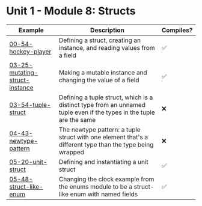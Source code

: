 # Unit 1 - Module 8: Structs

| Example | Description | Compiles? |
|---------|-------------|-----------|
| [00-54-hockey-player](00-54-hockey-player) | Defining a struct, creating an instance, and reading values from a field | ✅ |
| [03-25-mutating-struct-instance](03-25-mutating-struct-instance) | Making a mutable instance and changing the value of a field | ✅ |
| [03-54-tuple-struct](03-54-tuple-struct) | Defining a tuple struct, which is a distinct type from an unnamed tuple even if the types in the tuple are the same | ❌ |
| [04-43-newtype-pattern](04-43-newtype-pattern) | The newtype pattern: a tuple struct with one element that's a different type than the type being wrapped | ❌ |
| [05-20-unit-struct](05-20-unit-struct) | Defining and instantiating a unit struct | ✅ |
| [05-48-struct-like-enum](05-48-struct-like-enum) | Changing the clock example from the enums module to be a struct-like enum with named fields | ✅ |

